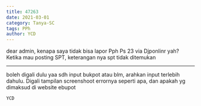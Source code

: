 ```yaml
---
title: 47263
date: 2021-03-01
category: Tanya-SC
tags: PPh
author: YCD
---
```


dear admin, kenapa saya tidak bisa lapor Pph Ps 23 via Djponlinr yah? Ketika mau posting SPT, keterangan nya spt tidak ditemukan

---

boleh digali dulu yaa sdh input bukpot atau blm, arahkan input terlebih dahulu. Digali tampilan screenshoot errornya seperti apa, dan apakah yg dimaksud di website ebupot

`YCD`
